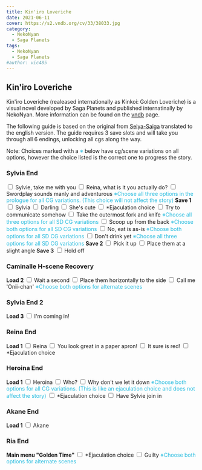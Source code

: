 ```yaml
---
title: Kin'iro Loveriche
date: 2021-06-11
cover: https://s2.vndb.org/cv/33/38033.jpg
category:
  - NekoNyan
  - Saga Planets
tags:
  - NekoNyan
  - Saga Planets
#author: vic485
---
```

## Kin'iro Loveriche
Kin'iro Loveriche (realeased internationally as Kinkoi: Golden Loveriche) is a visual novel developed by Saga Planets and published internatinally by NekoNyan. More information can be found on the [vndb](https://vndb.org/v21852) page.

The following guide is based on the original from [Seiya-Saiga](https://seiya-saiga.com/game/sagaplanets/kinkoi.html) translated to the english version. The guide requires 3 save slots and will take you through all 6 endings, unlocking all cgs along the way.

Note: Choices marked with a <font color="#27BCDF">※</font> below have cg/scene variations on all options, however the choice listed is the correct one to progress the story.

###  Sylvia End 
<input type="checkbox"> Sylvie, take me with you
<input type="checkbox"> Reina, what is it you actually do?
<input type="checkbox"> Swordplay sounds manly and adventurous
<font color="#27BCDF">※Choose all three options in the prologue for all CG variations. (This choice will not affect the story)</font>
**Save 1**
<input type="checkbox"> Sylvia
<input type="checkbox"> Darling
<input type="checkbox"> She's cute
<input type="checkbox"> *Ejaculation choice
<input type="checkbox"> Try to communicate somehow
<input type="checkbox"> Take the outermost fork and knife
<font color="#27BCDF">※Choose all three options for all SD CG variations</font>
<input type="checkbox"> Scoop up from the back
<font color="#27BCDF">※Choose both options for all SD CG variations</font>
<input type="checkbox"> No, eat is as-is
<font color="#27BCDF">※Choose both options for all SD CG variations</font>
<input type="checkbox"> Don't drink yet
<font color="#27BCDF">※Choose all three options for all SD CG variations</font>
**Save 2**
<input type="checkbox"> Pick it up
<input type="checkbox"> Place them at a slight angle
**Save 3**
<input type="checkbox"> Hold off

###  Caminalle H-scene Recovery 
**Load 2**
<input type="checkbox"> Wait a second
<input type="checkbox"> Place them horizontally to the side
<input type="checkbox"> Call me 'Onii-chan'
<font color="#27BCDF">※Choose both options for alternate scenes</font>

###  Sylvia End 2 
**Load 3**
<input type="checkbox"> I'm coming in!

###  Reina End 
**Load 1**
<input type="checkbox"> Reina
<input type="checkbox"> You look great in a paper apron!
<input type="checkbox"> It sure is red!
<input type="checkbox"> *Ejaculation choice

###  Heroina End 
**Load 1**
<input type="checkbox"> Heroina
<input type="checkbox"> Who?
<input type="checkbox"> Why don't we let it down
<font color="#27BCDF">※Choose both options for all CG variations. (This is like an ejaculation choice and does not affect the story)</font>
<input type="checkbox"> *Ejaculation choice
<input type="checkbox"> Have Sylvie join in

###  Akane End 
**Load 1**
<input type="checkbox"> Akane

###  Ria End 
**Main menu "Golden Time"**
<input type="checkbox"> *Ejaculation choice
<input type="checkbox"> Guilty
<font color="#27BCDF">※Choose both options for alternate scenes</font>

